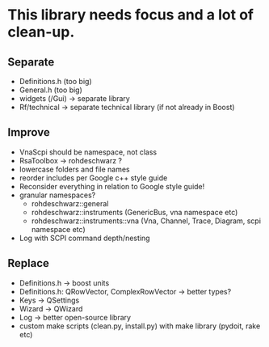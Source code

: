 This library needs focus and a lot of clean-up.
===============================================

Separate
--------
- Definitions.h (too big)
- General.h (too big)
- widgets (/Gui) -> separate library
- Rf/technical -> separate technical library (if not already in Boost)

Improve
-------
- VnaScpi should be namespace, not class
- RsaToolbox -> rohdeschwarz ?
- lowercase folders and file names
- reorder includes per Google c++ style guide
- Reconsider everything in relation to Google style guide!
- granular namespaces?
  * rohdeschwarz::general
  * rohdeschwarz::instruments (GenericBus, vna namespace etc)
  * rohdeschwarz::instruments::vna (Vna, Channel, Trace, Diagram, scpi namespace etc)
- Log with SCPI command depth/nesting

Replace
-------
- Definitions.h -> boost units
- Definitions.h: QRowVector, ComplexRowVector -> better types?
- Keys -> QSettings
- Wizard -> QWizard
- Log -> better open-source library
- custom make scripts (clean.py, install.py) with make library (pydoit, rake etc)
